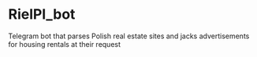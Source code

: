 # RielPl_bot
Telegram bot that parses Polish real estate sites and jacks advertisements for housing rentals at their request

